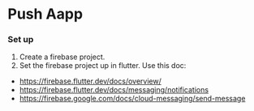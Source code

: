 # Push Aapp

### Set up

1. Create a firebase project.
2. Set the firebase project up in flutter. Use this doc:

- https://firebase.flutter.dev/docs/overview/
- https://firebase.flutter.dev/docs/messaging/notifications
- https://firebase.google.com/docs/cloud-messaging/send-message
